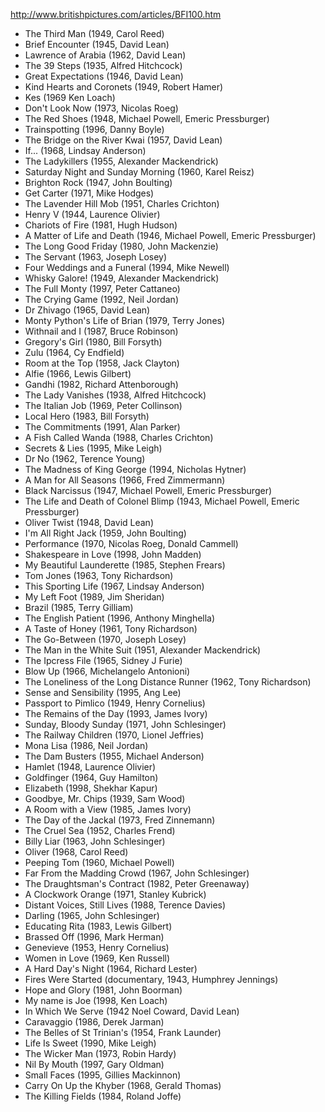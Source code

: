 http://www.britishpictures.com/articles/BFI100.htm

* The Third Man (1949, Carol Reed)
* Brief Encounter (1945, David Lean)
* Lawrence of Arabia (1962, David Lean)
* The 39 Steps (1935, Alfred Hitchcock)
* Great Expectations (1946, David Lean)
* Kind Hearts and Coronets (1949, Robert Hamer)
* Kes (1969 Ken Loach)
* Don't Look Now (1973, Nicolas Roeg)
* The Red Shoes (1948, Michael Powell, Emeric Pressburger)
* Trainspotting (1996, Danny Boyle)
* The Bridge on the River Kwai (1957, David Lean)
* If... (1968, Lindsay Anderson)
* The Ladykillers (1955, Alexander Mackendrick)
* Saturday Night and Sunday Morning (1960, Karel Reisz)
* Brighton Rock (1947, John Boulting)
* Get Carter (1971, Mike Hodges)
* The Lavender Hill Mob (1951, Charles Crichton)
* Henry V (1944, Laurence Olivier)
* Chariots of Fire (1981, Hugh Hudson)
* A Matter of Life and Death (1946, Michael Powell, Emeric Pressburger)
* The Long Good Friday (1980, John Mackenzie)
* The Servant (1963, Joseph Losey)
* Four Weddings and a Funeral (1994, Mike Newell)
* Whisky Galore! (1949, Alexander Mackendrick)
* The Full Monty (1997, Peter Cattaneo)
* The Crying Game (1992, Neil Jordan)
* Dr Zhivago (1965, David Lean)
* Monty Python's Life of Brian (1979, Terry Jones)
* Withnail and I (1987, Bruce Robinson)
* Gregory's Girl (1980, Bill Forsyth)
* Zulu (1964, Cy Endfield)
* Room at the Top (1958, Jack Clayton)
* Alfie (1966, Lewis Gilbert)
* Gandhi (1982, Richard Attenborough)
* The Lady Vanishes (1938, Alfred Hitchcock)
* The Italian Job (1969, Peter Collinson)
* Local Hero (1983, Bill Forsyth)
* The Commitments (1991, Alan Parker)
* A Fish Called Wanda (1988, Charles Crichton)
* Secrets & Lies (1995, Mike Leigh)
* Dr No (1962, Terence Young)
* The Madness of King George (1994, Nicholas Hytner)
* A Man for All Seasons (1966, Fred Zimmermann)
* Black Narcissus (1947, Michael Powell, Emeric Pressburger)
* The Life and Death of Colonel Blimp (1943, Michael Powell, Emeric Pressburger)
* Oliver Twist (1948, David Lean)
* I'm All Right Jack (1959, John Boulting)
* Performance (1970, Nicolas Roeg, Donald Cammell)
* Shakespeare in Love (1998, John Madden)
* My Beautiful Launderette (1985, Stephen Frears)
* Tom Jones (1963, Tony Richardson)
* This Sporting Life (1967, Lindsay Anderson)
* My Left Foot (1989, Jim Sheridan)
* Brazil (1985, Terry Gilliam)
* The English Patient (1996, Anthony Minghella)
* A Taste of Honey (1961, Tony Richardson)
* The Go-Between (1970, Joseph Losey)
* The Man in the White Suit (1951, Alexander Mackendrick)
* The Ipcress File (1965, Sidney J Furie)
* Blow Up (1966, Michelangelo Antonioni)
* The Loneliness of the Long Distance Runner (1962, Tony Richardson)
* Sense and Sensibility (1995, Ang Lee)
* Passport to Pimlico (1949, Henry Cornelius)
* The Remains of the Day (1993, James Ivory)
* Sunday, Bloody Sunday (1971, John Schlesinger)
* The Railway Children (1970, Lionel Jeffries)
* Mona Lisa (1986, Neil Jordan)
* The Dam Busters (1955, Michael Anderson)
* Hamlet (1948, Laurence Olivier)
* Goldfinger (1964, Guy Hamilton)
* Elizabeth (1998, Shekhar Kapur)
* Goodbye, Mr. Chips (1939, Sam Wood)
* A Room with a View (1985, James Ivory)
* The Day of the Jackal (1973, Fred Zinnemann)
* The Cruel Sea (1952, Charles Frend)
* Billy Liar (1963, John Schlesinger)
* Oliver (1968, Carol Reed)
* Peeping Tom (1960, Michael Powell)
* Far From the Madding Crowd (1967, John Schlesinger)
* The Draughtsman's Contract (1982, Peter Greenaway)
* A Clockwork Orange (1971, Stanley Kubrick)
* Distant Voices, Still Lives (1988, Terence Davies)
* Darling (1965, John Schlesinger)
* Educating Rita (1983, Lewis Gilbert)
* Brassed Off (1996, Mark Herman)
* Genevieve (1953, Henry Cornelius)
* Women in Love (1969, Ken Russell)
* A Hard Day's Night (1964, Richard Lester)
* Fires Were Started (documentary, 1943, Humphrey Jennings)
* Hope and Glory (1981, John Boorman)
* My name is Joe (1998, Ken Loach)
* In Which We Serve (1942 Noel Coward, David Lean)
* Caravaggio (1986, Derek Jarman)
* The Belles of St Trinian's (1954, Frank Launder)
* Life Is Sweet (1990, Mike Leigh)
* The Wicker Man (1973, Robin Hardy)
* Nil By Mouth (1997, Gary Oldman)
* Small Faces (1995, Gillies Mackinnon)
* Carry On Up the Khyber (1968, Gerald Thomas)
* The Killing Fields (1984, Roland Joffe)